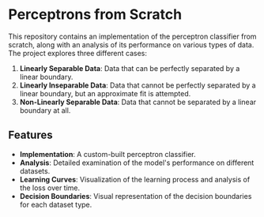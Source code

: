 # Perceptrons from Scratch

This repository contains an implementation of the perceptron classifier from scratch, along with an analysis of its performance on various types of data. The project explores three different cases:

1. **Linearly Separable Data**: Data that can be perfectly separated by a linear boundary.
2. **Linearly Inseparable Data**: Data that cannot be perfectly separated by a linear boundary, but an approximate fit is attempted.
3. **Non-Linearly Separable Data**: Data that cannot be separated by a linear boundary at all.

## Features

- **Implementation**: A custom-built perceptron classifier.
- **Analysis**: Detailed examination of the model's performance on different datasets.
- **Learning Curves**: Visualization of the learning process and analysis of the loss over time.
- **Decision Boundaries**: Visual representation of the decision boundaries for each dataset type.